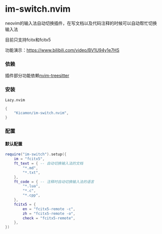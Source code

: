 # im-switch.nvim
neovim的输入法自动切换插件，在写文档以及代码注释的时候可以自动帮忙切换输入法

目前只支持fcitx和fcitx5

功能演示：https://www.bilibili.com/video/BV1U94y1e7HS

### 依赖
插件部分功能依赖[nvim-treesitter](nvim-treesitter/nvim-treesitter)

### 安装
`Lazy.nvim`
```lua
{
    "Kicamon/im-switch.nvim",
}
```

### 配置
#### 默认配置
```lua
require("im-switch").setup({
	im = "fcitx5",
	ft_text = { -- 自动切换输入法的文档
		"*.md",
		"*.txt",
	},
	ft_code = { -- 注释时自动切换输入法的语言
		"*.lua",
		"*.c",
		"*.cpp",
	},
	fcitx5 = {
		en = "fcitx5-remote -c",
		zh = "fcitx5-remote -o",
		check = "fcitx5-remote",
	},
})
```
